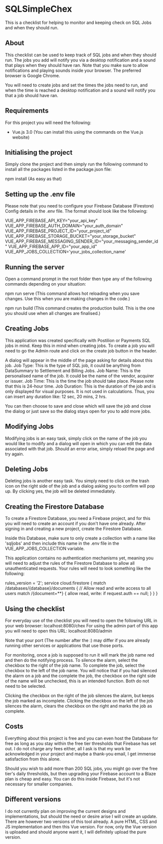 # SQLSimpleChex
This is a checklist for helping to monitor and keeping check on SQL Jobs and when they should run.

## About
This checklist can be used to keep track of SQL jobs and when they should run. The jobs you add will notify you via a desktop notification and a sound that plays when they should have ran. Note that you make sure to allow notifications and playing sounds inside your browser. The preferred browser is Google Chrome. 

You will need to create jobs and set the times the jobs need to run, and when the time is reached a desktop notification and a sound will notify you that a job should have ran.

## Requirements
For this project you will need the following:
- Vue.js 3.0 (You can install this using the commands on the Vue.js website)

## Initialising the project
Simply clone the project and then simply run the following command to install all the packages listed in the package.json file:

npm install (As easy as that)

## Setting up the .env file
Please note that you need to configure your Firebase Database (Firestore) Config details in the .env file. The format should look like the following:

VUE_APP_FIREBASE_API_KEY="your_api_key"
VUE_APP_FIREBASE_AUTH_DOMAIN="your_auth_domain"
VUE_APP_FIREBASE_PROJECT_ID="your_project_id"
VUE_APP_FIREBASE_STORAGE_BUCKET="your_storage_bucket"
VUE_APP_FIREBASE_MESSAGING_SENDER_ID="your_messaging_sender_id"
VUE_APP_FIREBASE_APP_ID="your_app_id"
VUE_APP_JOBS_COLLECTION='your_jobs_collection_name'

## Running the server
Open a command prompt in the root folder then type any of the following commands depending on your situation:

npm run serve (This command allows hot reloading when you save changes. Use this when you are making changes in the code.)

npm run build (This command creates the production build. This is the one you should use when all changes are finalised.)

## Creating Jobs
This application was created specifically with Postilion or Payments SQL jobs in mind. Keep this in mind when creating jobs.
To create a job you will need to go the Admin route and click on the create job button in the header. 

A dialog will appear in the middle of the page asking for details about this job.
Job Type: This is the type of SQL job, it could be anything from DataSummary to Settlement and Billing Jobs.
Job Name: This is the personalised name of the job. It could be the name of the vendor, acquirer or issuer.
Job Time: This is the time the job should take place. Please note that this is 24-hour time.
Job Duration: This is the duration of the job and is only displayed for visual purposes. It is not used in calculations. Thus, you can insert any duration like: 12 sec, 20 mins, 2 hrs.

You can then choose to save and close which will save the job and close the dialog or just save so the dialog stays open for you to add more jobs.

## Modifying Jobs
Modifying jobs is an easy task, simply click on the name of the job you would like to modify and a dialog will open in which you can edit the data associated with that job. Should an error arise, simply reload the page and try again.

## Deleting Jobs
Deleting jobs is another easy task. You simply need to click on the trash icon on the right side of the job and a dialog asking you to confirm will pop up. By clicking yes, the job will be deleted immediately.

## Creating the Firestore Database
To create a Firestore Database, you need a Firebase project, and for this you will need to create an account if you don't have one already.
After signing in and creating a new project, create the Firestore Database.

Inside this Database, make sure to only create a collection with a name like 'sqljobs' and then include this name in the .env file in the VUE_APP_JOBS_COLLECTION variable.

This application contains no authentication mechanisms yet, meaning you will need to adjust the rules of the Firestore Database to allow all unauthenticated requests. Your rules will need to look something like the following:

rules_version = '2';
service cloud.firestore {
  match /databases/{database}/documents {
    // Allow read and write access to all users
    match /{document=**} {
      allow read, write: if request.auth == null;
    }
  }
}

## Using the checklist
For everyday use of the checklist you will need to open the following URL in your web browser: localhost:8080/chex
For using the admin part of this app you will need to open this URL: localhost:8080/admin

Note that your port (The number after the :) may differ if you are already running other services or applications that use those ports.

For monitoring, once a job is supposed to run it will mark the job name red and then do the notifying process. To silence the alarm, select the checkbox to the right of the job name. To complete the job, select the checkbox to the left of the job name. You will notice that if you had silenced the alarm on a job and the complete the job, the checkbox on the right side of the name will be unchecked, this is an intended function. Both do not need to be selected.

Clicking the checkbox on the right of the job silences the alarm, but keeps the job marked as incomplete.
Clicking the checkbox on the left of the job silences the alarm, clears the checkbox on the right and marks the job as complete.

## Costs
Everything about this project is free and you can even host the Database for free as long as you stay within the free tier thresholds that Firebase has set out. I do not charge any fees either, all I ask is that my work be acknowledged in your project and maybe a thank-you email, I get immense satisfaction from this alone.

Should you wish to add more than 200 SQL jobs, you might go over the free tier's daily thresholds, but then upgrading your Firebase account to a Blaze plan is cheap and easy. You can do this inside Firebase, but it's not necessary for smaller companies.

## Different versions
I do not currently plan on improving the current designs and implementations, but should the need or desire arise I will create an update.
There are however two versions of this tool already. A pure HTML, CSS and JS implementation and then this Vue version. For now, only the Vue version is uploaded and should anyone want it, I will definitely upload the pure version.
